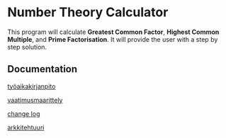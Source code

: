 # Number Theory Calculator

This program will calculate **Greatest Common Factor**, **Highest Common Multiple**, and **Prime Factorisation**. It will provide the user with a step by step solution.

## Documentation

[työaikakirjanpito](https://github.com/SouperSalamander/ot-harjoitustyo/blob/main/dokumentaatio/tyoaikakirjanpito.md)

[vaatimusmaarittely](https://github.com/SouperSalamander/ot-harjoitustyo/blob/main/dokumentaatio/vaatimusmaarittely.md)

[change log](https://github.com/SouperSalamander/ot-harjoitustyo/blob/main/dokumentaatio/changelog.md)

[arkkitehtuuri](https://github.com/SouperSalamander/ot-harjoitustyo/blob/main/dokumentaatio/arkkitehtuuri.md)
